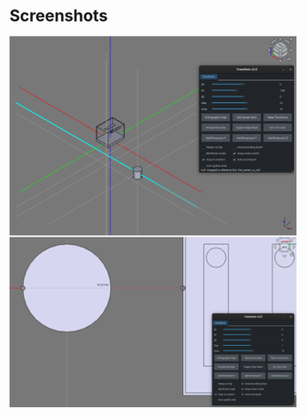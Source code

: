 # Screenshots
![screenshot-1](doc/images/screenshot-1.png?raw=true "Screenshot 1")
![screenshot-2](doc/images/screenshot-2.png?raw=true "Screenshot 2")
